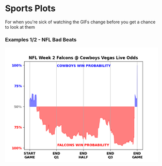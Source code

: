 # Sports Plots

For when you're sick of watching the GIFs change before you get a chance to look at them

### Examples 1/2 - NFL Bad Beats

![](https://raw.githubusercontent.com/MikeCalabro/sports-plots/master/NFL%20Football/Week%202%20Falcons%20Cowboys%20Odds/falcons_cowboys_odds.png)

